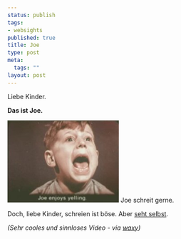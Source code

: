 ```yaml
--- 
status: publish
tags: 
- websights
published: true
title: Joe
type: post
meta: 
  tags: ""
layout: post
---
```

Liebe Kinder.

<strong>Das ist Joe.</strong>

<a href="http://www.coudal.com/crashstrip.php"><img src='/media/wp/050603yellingjoe.jpg' alt='Yelling Joe' class="centered border" /></a>
Joe schreit gerne.

Doch, liebe Kinder, schreien ist böse. Aber <a href="http://www.coudal.com/crashstrip.php">seht selbst</a>.

<em>(Sehr cooles und sinnloses Video - via <a href="http://www.waxy.org/links/">waxy</a>)</em>
